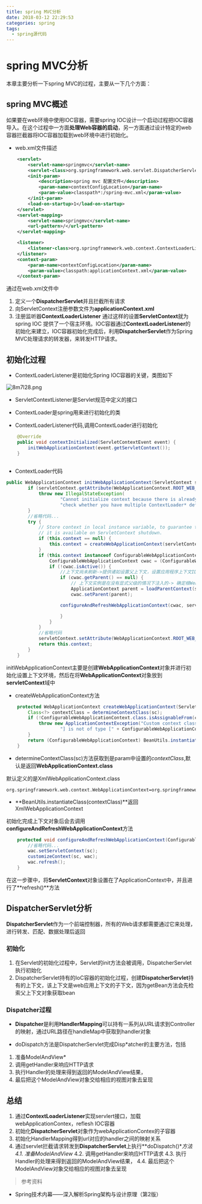 ```yaml
---
title: spring MVC分析
date: 2018-03-12 22:29:53
categories: spring
tags:
  - spring源代码
---
```

 
 # spring MVC分析

 本章主要分析一下spring MVC的过程，主要从一下几个方面：

## spring MVC概述
如果要在web环境中使用IOC容器，需要spring IOC设计一个启动过程把IOC容器导入。在这个过程中一方面**处理Web容器的启动**，另一方面通过设计特定的web容器拦截器将IOC容器加载到web环境中进行初始化。

- web.xml文件描述

```xml
    <servlet>
        <servlet-name>springmvc</servlet-name>
        <servlet-class>org.springframework.web.servlet.DispatcherServlet</servlet-class>
        <init-param>
            <description>spring mvc 配置文件</description>
            <param-name>contextConfigLocation</param-name>
            <param-value>classpath*:/spring-mvc.xml</param-value>
        </init-param>
        <load-on-startup>1</load-on-startup>
    </servlet>
    <servlet-mapping>
        <servlet-name>springmvc</servlet-name>
        <url-pattern>/</url-pattern>
    </servlet-mapping>

    <listener>
        <listener-class>org.springframework.web.context.ContextLoaderListener</listener-class>
    </listener>
    <context-param>
        <param-name>contextConfigLocation</param-name>
        <param-value>classpath:applicationContext.xml</param-value>
    </context-param>
```

通过在web.xml文件中
1. 定义一个**DispatcherServlet**并且拦截所有请求
2. 向ServletContext注册参数文件为**applicationContext.xml**
3. 注册监听器**ContextLoaderListener**
通过这样的设置**ServletContext**就为spring IOC 提供了一个宿主环境。IOC容器通过**ContextLoaderListener**的初始化来建立，IOC容器初始化完成后，利用**DispatcherServlet**作为Spring MVC处理请求的转发器，来转发HTTP请求。


## 初始化过程

- ContextLoaderListener是初始化Spring IOC容器的关键，类图如下

![8m7l28.png](https://s1.ax1x.com/2020/03/12/8m7l28.png)

- ServletContextListener是Servlet规范中定义的接口

- ContextLoader是spring用来进行初始化的类


- ContextLoaderListener代码,调用ContextLoader进行初始化

```java
	@Override
	public void contextInitialized(ServletContextEvent event) {
		initWebApplicationContext(event.getServletContext());
	}
    
```

- ContextLoader代码

```java
public WebApplicationContext initWebApplicationContext(ServletContext servletContext) {
		if (servletContext.getAttribute(WebApplicationContext.ROOT_WEB_APPLICATION_CONTEXT_ATTRIBUTE) != null) {
			throw new IllegalStateException(
					"Cannot initialize context because there is already a root application context present - " +
					"check whether you have multiple ContextLoader* definitions in your web.xml!");
		}
        //省略代码...
		try {
			// Store context in local instance variable, to guarantee that
			// it is available on ServletContext shutdown.
			if (this.context == null) {
				this.context = createWebApplicationContext(servletContext);
			}
			if (this.context instanceof ConfigurableWebApplicationContext) {
				ConfigurableWebApplicationContext cwac = (ConfigurableWebApplicationContext) this.context;
				if (!cwac.isActive()) {
					//上下文尚未刷新->提供诸如设置父上下文，设置应用程序上下文ID等服务。
					if (cwac.getParent() == null) {
						// 上下文实例是在没有显式父级的情况下注入的-> 确定根Web应用程序上下文的父级（如果有）
						ApplicationContext parent = loadParentContext(servletContext);
						cwac.setParent(parent);

                    configureAndRefreshWebApplicationContext(cwac, servletContext);

					}
				}
			}
            //省略代码
			servletContext.setAttribute(WebApplicationContext.ROOT_WEB_APPLICATION_CONTEXT_ATTRIBUTE, this.context);
			return this.context;
		}
	}
```
initWebApplicationContext主要是创建**WebApplicationContext**对象并进行初始化设置上下文环境，然后在将**WebApplicationContext**对象放到**servletContext**域中

- createWebApplicationContext方法

```java
	protected WebApplicationContext createWebApplicationContext(ServletContext sc) {
		Class<?> contextClass = determineContextClass(sc);
		if (!ConfigurableWebApplicationContext.class.isAssignableFrom(contextClass)) {
			throw new ApplicationContextException("Custom context class [" + contextClass.getName() +
					"] is not of type [" + ConfigurableWebApplicationContext.class.getName() + "]");
		}
		return (ConfigurableWebApplicationContext) BeanUtils.instantiateClass(contextClass);
	}
```

- determineContextClass(sc)方法获取到是param中设置的*contextClass*,默认是返回**WebApplicationContext.class**

默认定义的是XmlWebApplicationContext.class

```
org.springframework.web.context.WebApplicationContext=org.springframework.web.context.support.XmlWebApplicationContext
```
- **BeanUtils.instantiateClass(contextClass)**返回XmlWebApplicationContext

初始化完成上下文对象后会去调用**configureAndRefreshWebApplicationContext**方法


```java
    protected void configureAndRefreshWebApplicationContext(ConfigurableWebApplicationContext wac, ServletContext sc) {
        //省略代码...
        wac.setServletContext(sc);
        customizeContext(sc, wac);
        wac.refresh();
    }
```

在这一步骤中，将**ServletContext**对象设置在了ApplicationContext中，并且进行了**refresh()**方法


## DispatcherServlet分析

**DispatcherServlet**作为一个前端控制器，所有的Web请求都需要通过它来处理，进行转发、匹配、数据处理后返回

### 初始化
1. 在Servlet的初始化过程中，Servlet的init方法会被调用，DispatcherServlet执行初始化
2. DispatcherServlet持有的IoC容器的初始化过程，创建**DispatcherServlet**持有的上下文，该上下文是web应用上下文的子下文，因为getBean方法会先检索父上下文对象获取bean


### Dispatcher过程

- **Dispatcher**是利用**HandlerMapping**可以持有一系列从URL请求到Controller的映射，通过URL路径在handleMap中获取到handler对象

- doDispatch方法是DispatcherServlet完成Disp*atcher的主要方法，包括
1. 准备ModelAndView*
2. 调用getHandler来响应HTTP请求
3. 执行Handler的处理来得到返回的ModelAndView结果，
4. 最后把这个ModelAndView对象交给相应的视图对象去呈现

## 总结
1. 通过**ContextLoaderListener**实现servlert接口，加载webApplicationContex，reflesh IOC容器
2. 初始化**DispatcherServlet**对象作为webApplicationContex的子容器
3. 初始化HandlerMapping得到url对应的handler之间的映射关系
4. 通过servlet拦截请求转发到**DispatcherServlet**上执行**doDispatch()**方法
    4.1. 准备ModelAndView*
    4.2. 调用getHandler来响应HTTP请求
    4.3. 执行Handler的处理来得到返回的ModelAndView结果，
    4.4. 最后把这个ModelAndView对象交给相应的视图对象去呈现







 > 参考资料

 - Spring技术内幕——深入解析Spring架构与设计原理（第2版）

